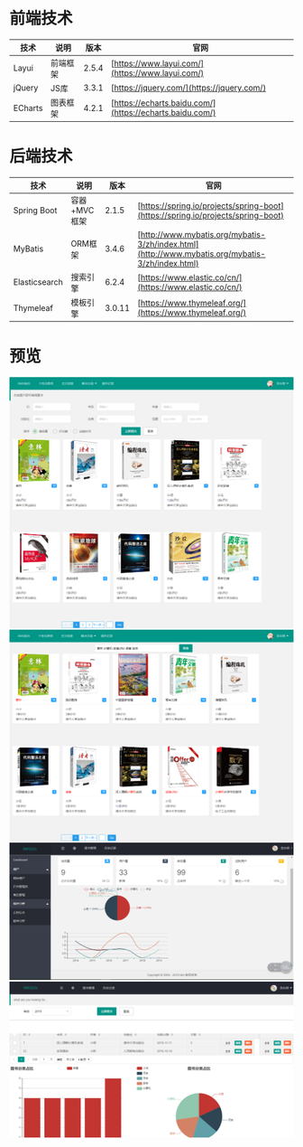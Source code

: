 # 前端技术
技术 | 说明 | 版本 | 官网
----|----|----|----
Layui | 前端框架 | 2.5.4 | [https://www.layui.com/](https://www.layui.com/)
jQuery | JS库 | 3.3.1 | [https://jquery.com/](https://jquery.com/)
ECharts | 图表框架 | 4.2.1 | [https://echarts.baidu.com/](https://echarts.baidu.com/)

# 后端技术
技术 | 说明 | 版本 | 官网
----|----|----|----
Spring Boot | 容器+MVC框架 | 2.1.5 | [https://spring.io/projects/spring-boot](https://spring.io/projects/spring-boot)
MyBatis | ORM框架  | 3.4.6 | [http://www.mybatis.org/mybatis-3/zh/index.html](http://www.mybatis.org/mybatis-3/zh/index.html)
Elasticsearch | 搜索引擎 | 6.2.4 | [https://www.elastic.co/cn/](https://www.elastic.co/cn/)
Thymeleaf | 模板引擎 | 3.0.11 | [https://www.thymeleaf.org/](https://www.thymeleaf.org/)

# 预览
![全文检索界面](https://github.com/1705030118/spring-boot-bms/blob/master/src/main/resources/static/images/fireshot/1.png?raw=true)
![复杂查询界面](https://github.com/1705030118/spring-boot-bms/blob/master/src/main/resources/static/images/fireshot/2.png?raw=true)
![Dashboard界面](https://github.com/1705030118/spring-boot-bms/blob/master/src/main/resources/static/images/fireshot/4.png?raw=true)
![图书分析界面](https://github.com/1705030118/spring-boot-bms/blob/master/src/main/resources/static/images/fireshot/5.png?raw=true)
